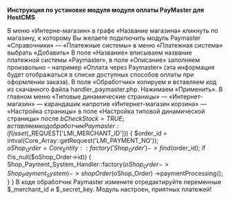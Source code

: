**Инструкция по установке модуля модуля оплаты PayMaster для HostCMS**

В меню «Интерне-магазин» в графе «Название магазина» кликнуть по магазину, к которому Вы желаете подключить модуль Paymaster  «Справочники» — «Платежные системы» в меню «Платежная система» выбрать «Добавить»
В поле «Название» вписываем название платежной системы «Paymaster», в поле «Описание» заполняем произвольно – например «Оплата через Paymaster» (эта информация будет отображаться в списке доступных способов оплаты при оформлении заказа).
В поле «Обработчик» копируем и вставляем код из скачанного файла handler_paymaster.php.
Нажимаем «Применить».
В главном меню «Типовые динамические страницы» — «Интернет-магазин» — карандашик напротив «Интернет-магазин корзина» — «Настройка страницы» в поле «Настройка типовой динамической страницы» после $bCheckStock = TRUE; вставляем код обработчик Paymaster:
if(isset($_REQUEST['LMI_MERCHANT_ID']))
{
	$order_id = intval(Core_Array::getRequest('LMI_PAYMENT_NO'));	
	$oShop_Order = Core_Entity::factory('Shop_Order')->find($order_id);
	if (!is_null($oShop_Order->id))
	{
		Shop_Payment_System_Handler::factory($oShop_Order->Shop_Payment_System)
			->shopOrder($oShop_Order)
			->paymentProcessing();
	}
}
В коде обработчик Paymaster измените отредактируйте переменные $_merchant_id и $_secret_key.
Модуль настроен, приятных платежей!

